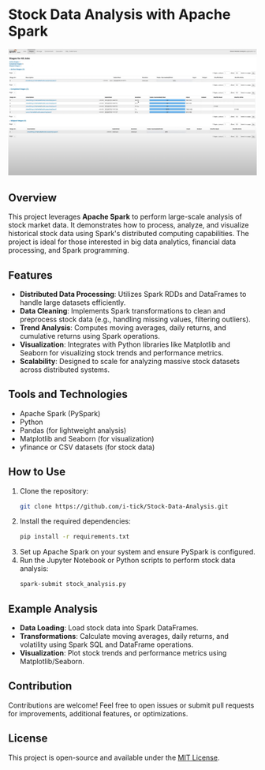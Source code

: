 # Stock Data Analysis with Apache Spark

![Stock Data Analysis](images/SS.png)

## Overview
This project leverages **Apache Spark** to perform large-scale analysis of stock market data. It demonstrates how to process, analyze, and visualize historical stock data using Spark's distributed computing capabilities. The project is ideal for those interested in big data analytics, financial data processing, and Spark programming.

## Features
- **Distributed Data Processing**: Utilizes Spark RDDs and DataFrames to handle large datasets efficiently.
- **Data Cleaning**: Implements Spark transformations to clean and preprocess stock data (e.g., handling missing values, filtering outliers).
- **Trend Analysis**: Computes moving averages, daily returns, and cumulative returns using Spark operations.
- **Visualization**: Integrates with Python libraries like Matplotlib and Seaborn for visualizing stock trends and performance metrics.
- **Scalability**: Designed to scale for analyzing massive stock datasets across distributed systems.

## Tools and Technologies
- Apache Spark (PySpark)
- Python
- Pandas (for lightweight analysis)
- Matplotlib and Seaborn (for visualization)
- yfinance or CSV datasets (for stock data)

## How to Use
1. Clone the repository:
   ```bash
   git clone https://github.com/i-tick/Stock-Data-Analysis.git
   ```
2. Install the required dependencies:
   ```bash
   pip install -r requirements.txt
   ```
3. Set up Apache Spark on your system and ensure PySpark is configured.
4. Run the Jupyter Notebook or Python scripts to perform stock data analysis:
   ```bash
   spark-submit stock_analysis.py
   ```

## Example Analysis
- **Data Loading**: Load stock data into Spark DataFrames.
- **Transformations**: Calculate moving averages, daily returns, and volatility using Spark SQL and DataFrame operations.
- **Visualization**: Plot stock trends and performance metrics using Matplotlib/Seaborn.

## Contribution
Contributions are welcome! Feel free to open issues or submit pull requests for improvements, additional features, or optimizations.

## License
This project is open-source and available under the [MIT License](LICENSE).